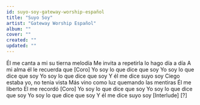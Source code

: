 ```yaml
---
id: suyo-soy-gateway-worship-español
title: "Suyo Soy"
artist: "Gateway Worship Español"
album: ""
cover: ""
created: ""
updated: ""
---
```


Él me canta a mi su tierna melodía
Me invita a repetirla lo hago día a día
A mi alma él le recuerda que
[Coro]
Yo soy lo que dice que soy
Yo soy lo que dice que soy
Yo soy lo que dice que soy
Y él me dice suyo soy
Ciego estaba yo, no tenia vista
Más vino como luz quemando las mentiras
Él me liberto
El me recordó
[Coro]
Yo soy lo que dice que soy
Yo soy lo que dice que soy
Yo soy lo que dice que soy
Y él me dice suyo soy
[Interlude]
[?]